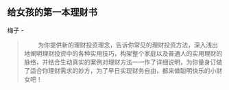 ## 给女孩的第一本理财书

梅子  -  

> 　　    为你提供新的理财投资理念，告诉你常见的理财投资方法，深入浅出地阐明理财投资中的各种实用技巧，构架整个家庭以及普通人的实用理财的脉络，并结合生动真实的案例对理财方法一一作了详细说明，为你量身订做了适合你理财需求的妙方，为了早日实现财务自由，都来做聪明快乐的小财女吧！
